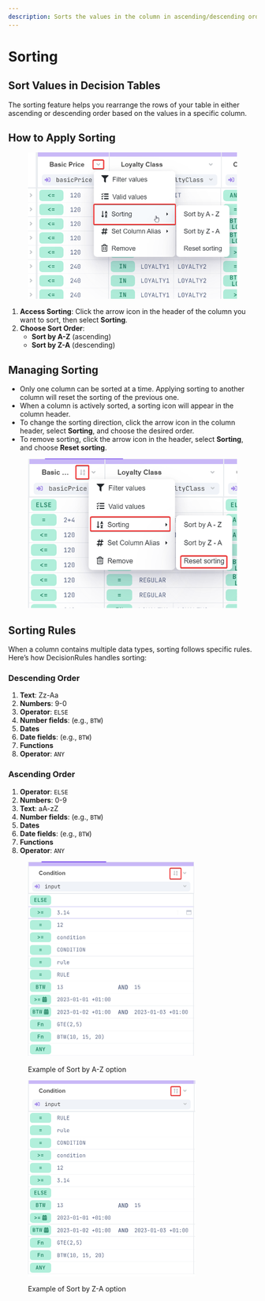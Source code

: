 ```yaml
---
description: Sorts the values in the column in ascending/descending order
---
```


# Sorting

## Sort Values in Decision Tables

The sorting feature helps you rearrange the rows of your table in either ascending or descending order based on the values in a specific column.

## How to Apply Sorting

<figure><img src="../../.gitbook/assets/sort.png" alt="" width="557"><figcaption></figcaption></figure>

1. **Access Sorting**: Click the arrow icon in the header of the column you want to sort, then select **Sorting**.
2. **Choose Sort Order**:
   * **Sort by A-Z** (ascending)
   * **Sort by Z-A** (descending)

## Managing Sorting

* Only one column can be sorted at a time. Applying sorting to another column will reset the sorting of the previous one.
* When a column is actively sorted, a sorting icon will appear in the column header.
* To change the sorting direction, click the arrow icon in the column header, select **Sorting**, and choose the desired order.
* To remove sorting, click the arrow icon in the header, select **Sorting**, and choose **Reset sorting**.

<figure><img src="../../.gitbook/assets/reset sorting.png" alt=""><figcaption></figcaption></figure>

## Sorting Rules

When a column contains multiple data types, sorting follows specific rules. Here’s how DecisionRules handles sorting:

### Descending Order

1. **Text**: Zz-Aa
2. **Numbers**: 9-0
3. **Operator**: `ELSE`
4. **Number fields**: (e.g., `BTW`)
5. **Dates**
6. **Date fields**: (e.g., `BTW`)
7. **Functions**
8. **Operator**: `ANY`

### Ascending Order

1. **Operator**: `ELSE`
2. **Numbers**: 0-9
3. **Text**: aA-zZ
4. **Number fields**: (e.g., `BTW`)
5. **Dates**
6. **Date fields**: (e.g., `BTW`)
7. **Functions**
8. **Operator**: `ANY`

<div>

<figure><img src="../../.gitbook/assets/ascending sorting.png" alt="" width="337"><figcaption><p>Example of Sort by A-Z option</p></figcaption></figure>

 

<figure><img src="../../.gitbook/assets/desc order.png" alt="" width="339"><figcaption><p>Example of Sort by Z-A option</p></figcaption></figure>

</div>
